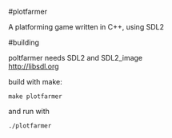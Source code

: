#plotfarmer
 
A platforming game written in C++, using SDL2

#building

poltfarmer needs SDL2 and SDL2_image  
http://libsdl.org

build with make:   
```
make plotfarmer
```

and run with
```
./plotfarmer
```
